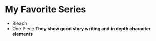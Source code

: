 # My Favorite Series
- Bleach
- One Piece
**They show good story writing and in depth character elements**
